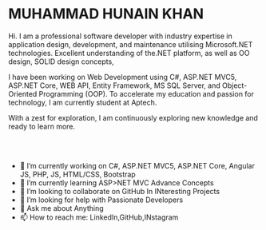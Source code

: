 # MUHAMMAD HUNAIN KHAN

Hi. I am a professional software developer with industry expertise in application design, development, and maintenance utilising Microsoft.NET technologies. Excellent understanding of the.NET platform, as well as OO design, SOLID design concepts,

I have been working on Web Development using C#, ASP.NET MVC5, ASP.NET Core, WEB API, Entity Framework, MS SQL Server, and Object-Oriented Programming (OOP). To accelerate my education and passion for technology, I am currently student at Aptech.

With a zest for exploration, I am continuously exploring new knowledge and ready to learn more. 

<br/> <br/>

- 🔭 I’m currently working on C#, ASP.NET MVC5, ASP.NET Core, Angular JS, PHP, JS, HTML/CSS, Bootstrap
- 🌱 I’m currently learning ASP>NET MVC Advance Concepts
- 👯 I’m looking to collaborate on GitHub In INteresting Projects
- 🤔 I’m looking for help with Passionate Developers
- 💬 Ask me about Anything
- 📫 How to reach me: LinkedIn,GitHub,INstagram

<br/>
